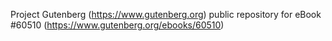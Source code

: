 Project Gutenberg (https://www.gutenberg.org) public repository for
eBook #60510 (https://www.gutenberg.org/ebooks/60510)
